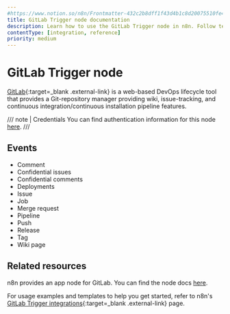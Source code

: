 ```yaml
---
#https://www.notion.so/n8n/Frontmatter-432c2b8dff1f43d4b1c8d20075510fe4
title: GitLab Trigger node documentation
description: Learn how to use the GitLab Trigger node in n8n. Follow technical documentation to integrate GitLab Trigger node into your workflows.
contentType: [integration, reference]
priority: medium
---
```


# GitLab Trigger node

[GitLab](https://gitlab.com/){:target=_blank .external-link} is a web-based DevOps lifecycle tool that provides a Git-repository manager providing wiki, issue-tracking, and continuous integration/continuous installation pipeline features.

/// note | Credentials
You can find authentication information for this node [here](/integrations/builtin/credentials/gitlab.md).
///

## Events

* Comment
* Confidential issues
* Confidential comments
* Deployments
* Issue
* Job
* Merge request
* Pipeline
* Push
* Release
* Tag
* Wiki page

## Related resources

n8n provides an app node for GitLab. You can find the node docs [here](/integrations/builtin/app-nodes/n8n-nodes-base.gitlab.md).

For usage examples and templates to help you get started, refer to n8n's [GitLab Trigger integrations](https://n8n.io/integrations/gitlab-trigger/){:target=_blank .external-link} page.

